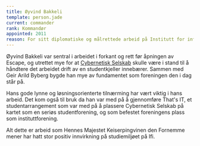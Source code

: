 ```yaml
---
title: Øyvind Bakkeli
template: person.jade
current: commander
rank: Kommandør
appointed: 2011
reason: For sitt diplomatiske og målrettede arbeid på Institutt for informatikk tildeles Øyvind Bakkeli graden Kommandør av Hennes Majestet Keiserpingvinen den Fornemmes orden.
---
```


Øyvind Bakkeli var sentral i arbeidet i forkant og rett før åpningen av Escape, og utrettet mye for at [Cybernetisk Selskab](http://cyb.no/) skulle være i stand til å håndtere det arbeidet drift av en studentkjeller innebærer. Sammen med Geir Arild Byberg bygde han mye av fundamentet som foreningen den i dag står på.

Hans gode lynne og løsningsorienterte tilnærming har vært viktig i hans arbeid. Det kom også til bruk da han var med på å gjennomføre That's IT, et studentarrangement som var med på å plassere Cybernetisk Selskab på kartet som en seriøs studentforening, og som befestet foreningens plass som instituttforening.

Alt dette er arbeid som Hennes Majestet Keiserpingvinen den Fornemme mener har hatt stor positiv innvirkning på studiemiljøet på Ifi.
